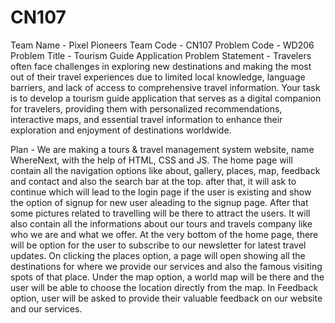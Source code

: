 # CN107
Team Name - Pixel Pioneers
Team Code - CN107
Problem Code - WD206
Problem Title - Tourism Guide Application
Problem Statement - Travelers often face challenges in exploring new destinations and making the most out of their travel experiences due to limited local knowledge, language barriers, and lack of access to comprehensive travel information. Your task is to develop a tourism guide application that serves as a digital companion for travelers, providing them with personalized recommendations, interactive maps, and essential travel information to enhance their exploration and enjoyment of destinations worldwide.

Plan -
We are making a tours & travel management system website, name WhereNext, with the help of HTML, CSS and JS. The home page will contain all the navigation options like about, gallery, places, map, feedback and contact and also the search bar at the top. after that, it will ask to continue which will lead to the login page if the user is existing and show the option of signup for new user aleading to the signup page. After that some pictures related to travelling will be there to attract the users. It will also contain all the informations about our tours and travels company like who we are and what we offer. At the very bottom of the home page, there will be option for the user to subscribe to our newsletter for latest travel updates. On clicking the places option, a page will open showing all the destinations for where we provide our services and also the famous visiting spots of that place. Under the map option, a world map will be there and the user will be able to choose the location directly from the map. In Feedback option, user will be asked to provide their valuable feedback on our website and our services.
